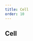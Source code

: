 ```yaml
---
title: Cell
order: 10
---
```


## Cell

<code src="./cell/index.tsx" />

<API src="../../../components/cell/index.tsx"></API>
